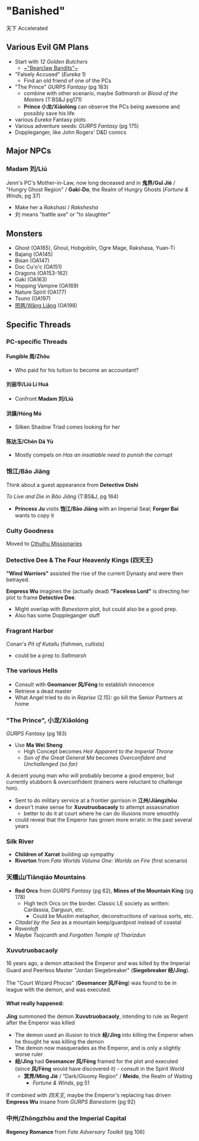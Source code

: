 # "Banished"
天下 Accelerated

## Various Evil GM Plans
- Start with _12 Golden Butchers_
  - [~"Bearclaw Bandits"~](http://www.vigilancepress.com/uncategorized/running-demo-games-of-tianxia-my-approach-part-1/)
- "Falsely Accused" (_Eureka_ 1)
  - Find an old friend of one of the PCs
- "The Prince" _GURPS Fantasy_ (pg 183)
  - combine with other scenario, maybe _Saltmarsh_ or _Blood of the Masters_ (T:BS&J pg171)
  - **Prince 小龙/Xiǎolóng** can observe the PCs being awesome and possibly save his life
- various _Eureka_ Fantasy plots
- Various adventure seeds: _GURPS Fantasy_ (pg 175)
- Doppleganger, like John Rogers' D&D comics

## Major NPCs

### Madam 刘/Liú
Jenn's PC's Mother-in-Law, now long deceased and in **鬼界/Guǐ Jiè** /
"Hungry Ghost Region" / **Gaki-Do**, the Realm of Hungry Ghosts
(_Fortune & Winds_, pg 37)
- Make her a _Rakshasi_ / _Rakshesha_
- 刘 means "battle axe" or "to slaughter"

## Monsters
- Ghost (OA165), Ghoul, Hobgoblin, Ogre Mage, Rakshasa, Yuan-Ti
- Bajang (OA145)
- Bisan (OA147)
- Doc Cu'o'c (OA151)
- Dragons (OA153-162)
- Gaki (OA163)
- Hopping Vampire (OA169)
- Nature Spirit (OA177)
- Tsuno (OA197)
- [罔两/Wǎng Liǎng](https://en.wikipedia.org/wiki/Wangliang) (OA198)

## Specific Threads

### PC-specific Threads

#### Fungible 周/Zhōu
- Who paid for his tuition to become an accountant?

#### 刘丽华/Liú Lí Huá
- Confront **Madam 刘/Liú**

#### 洪謨/Hóng Mó
- Silken Shadow Triad comes looking for her

#### 陈达玉/Chén Dá Yù
- Mostly compels on _Has an insatiable need to punish the corrupt_

### 饱江/Băo Jiāng
Think about a guest appearance from **Detective Dishi**

_To Live and Die in Băo Jiāng_ (T:BS&J, pg 164)
- **Princess Ju** visits **饱江/Băo Jiāng** with an Imperial Seal;
  **Forger Bai** wants to copy it

### Culty Goodness
Moved to [Cthulhu Missionaries](cthulhu_missionaries.md)

### Detective Dee & The Four Heavenly Kings (四天王)
**"Wind Warriors"** assisted the rise of the current Dynasty and were then betrayed.

**Empress Wu** imagines the (actually dead) **"Faceless Lord"** is directing her
plot to frame **Detective Dee**.
- Might overlap with _Banestorm_ plot, but could also be a good prep.
- Also has some Doppleganger stuff

### Fragrant Harbor
Conan's _Pit of Kutallu_ (fishmen, cultists)
- could be a prep to _Saltmarsh_

### The various Hells
- Consult with **Geomancer 风/Fēng** to establish innocence
- Retrieve a dead master
- What Angel tried to do in _Reprise_ (2.15): go kill the Senior Partners at home

### "The Prince", 小龙/Xiǎolóng
_GURPS Fantasy_ (pg 183)
- Use **Ma Wei Sheng**
  - High Concept becomes _Heir Apparent to the Imperial Throne_
  - _Son of the Great General Ma_ becomes
    _Overconfident and Unchallenged (so far)_

A decent young man who will probably become a good emperor,
but currently stubborn & overconfident (trainers were reluctant to challenge him).
- Sent to do military service at a frontier garrison in **江州/Jiāngzhōu**
- doesn't make sense for **Xuvutruobacaoly** to attempt assassination
  - better to do it at court where he can do illusions more smoothly
- could reveal that the Emperor has grown more erratic in the past several years

### Silk River
- **Children of Xarrat** building up sympathy
- **Riverton** from _Fate Worlds Volume One: Worlds on Fire_ (first scenario)

### 天橋山/Tiānqiáo Mountains
- **Red Orcs** from _GURPS Fantasy_ (pg 62),
  **Mines of the Mountain King** (pg 178)
  - High tech Orcs on the border. Classic LE society as written: Cardassia,
    Darguun, etc.
    - Could be Muslim metaphor, deconstructions of various sorts, etc.
- _Citadel by the Sea_ as a mountain keep/guardpost instead of coastal
- _Ravenloft_
- Maybe _Tsojcanth_ and _Forgotten Temple of Tharizdun_

### Xuvutruobacaoly
16 years ago, a demon attacked the Emperor and was killed by the Imperial
Guard and Peerless Master "Jordan Siegebreaker" (**Siegebreaker 经/Jīng**).

The "Court Wizard Phocas" (**Geomancer 风/Fēng**) was found to be in
league with the demon, and was executed.

#### What really happened:
**Jīng** summoned the demon **Xuvutruobacaoly**,
intending to rule as Regent after the Emperor was killed
- The demon used an illusion to trick **经/Jīng** into killing the Emperor
  when he thought he was killing the demon
- The demon now masquerades as the Emperor, and is only a slightly worse ruler
- **经/Jīng** had **Geomancer 风/Fēng** framed for the plot and executed
  (since **风/Fēng** would have discovered it) - consult in the Spirit World
  - **冥界/Míng Jiè** / "Dark/Gloomy Region" / **Meido**, the Realm of Waiting
    - _Fortune & Winds_, pg 51

If combined with _四天王_, maybe the Emperor's replacing has driven
**Empress Wu** insane from _GURPS Banestorm_ (pg 92)

### 中州/Zhōngzhōu and the Imperial Capital
**Regency Romance** from _Fate Adversary Toolkit_ (pg 106)

